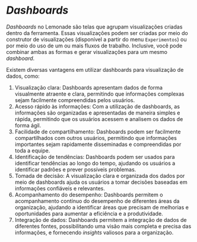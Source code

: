 # _Dashboards_

_Dashboards_ no Lemonade são telas que agrupam visualizações criadas dentro da 
ferramenta. Essas visualizações podem ser criadas por meio do construtor de 
visualizações (disponível a partir do menu `Experimentos`) ou por meio do uso 
de um ou mais fluxos de trabalho. Inclusive, você pode combinar ambas as formas 
e gerar visualizações para um mesmo _dashboard_.


Existem diversas vantagens em utilizar dashboards para visualização de dados, como:

1. Visualização clara: Dashboards apresentam dados de forma visualmente atraente 
   e clara, permitindo que informações complexas sejam facilmente compreendidas 
   pelos usuários.
2. Acesso rápido às informações: Com a utilização de dashboards, as informações 
   são organizadas e apresentadas de maneira simples e rápida, permitindo que 
   os usuários acessem e analisem os dados de forma ágil.
3. Facilidade de compartilhamento: Dashboards podem ser facilmente compartilhados 
   com outros usuários, permitindo que informações importantes sejam 
   rapidamente disseminadas e compreendidas por toda a equipe.
4. Identificação de tendências: Dashboards podem ser usados para identificar 
   tendências ao longo do tempo, ajudando os usuários a identificar padrões e 
   prever possíveis problemas.
5. Tomada de decisão: A visualização clara e organizada dos dados por meio de 
   dashboards ajuda os usuários a tomar decisões baseadas em informações 
   confiáveis e relevantes.
6. Acompanhamento do desempenho: Dashboards permitem o acompanhamento contínuo 
   do desempenho de diferentes áreas da organização, ajudando a identificar 
   áreas que precisam de melhorias e oportunidades para aumentar a eficiência e 
   a produtividade.
7. Integração de dados: Dashboards permitem a integração de dados de diferentes 
   fontes, possibilitando uma visão mais completa e precisa das informações, 
   e fornecendo _insights_ valiosos para a organização.
